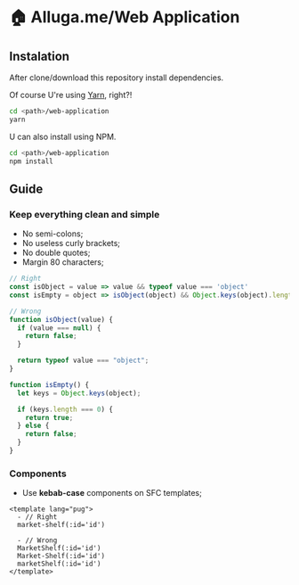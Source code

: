 # :house: Alluga.me/Web Application

## Instalation
After clone/download this repository install dependencies.

Of course U're using [Yarn](https://yarnpkg.com/), right?!

```sh
cd <path>/web-application
yarn
```

U can also install using NPM.

```sh
cd <path>/web-application
npm install
```

## Guide
### Keep everything clean and simple
- No semi-colons;
- No useless curly brackets;
- No double quotes;
- Margin 80 characters;

```js
// Right
const isObject = value => value && typeof value === 'object'
const isEmpty = object => isObject(object) && Object.keys(object).length === 0

// Wrong
function isObject(value) {
  if (value === null) {
    return false;
  }

  return typeof value === "object";
}

function isEmpty() {
  let keys = Object.keys(object);

  if (keys.length === 0) {
    return true;
  } else {
    return false;
  }
}
```

### Components
- Use **kebab-case** components on SFC templates;

```vue
<template lang="pug">
  - // Right
  market-shelf(:id='id')

  - // Wrong
  MarketShelf(:id='id')
  Market-Shelf(:id='id')
  marketShelf(:id='id')
</template>
```
